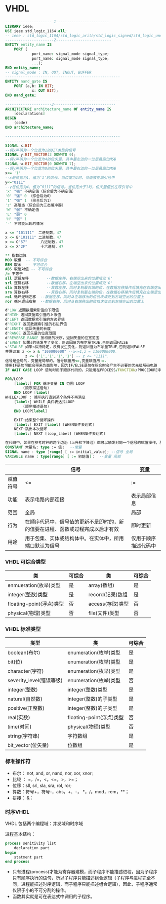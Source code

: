 # VHDL

```vhdl
--------------------- 1------------------------
LIBRARY ieee;
USE ieee.std_logic_1164.all;
-- ieee : std_logic_1164/std_logic_arith/std_logic_signed/std_logic_unsigned
----------------------2-------------------------
ENTITY entity_name IS
	PORT (
			port_name: signal_mode signal_type;
			port_name: signal_mode signal_type;
			...);
END entity_name;
-- signal_mode : IN, OUT, INOUT, BUFFER
----------------------------------------------------
ENTITY nand_gate IS
	PORT (a,b: IN BIT;
			x: OUT BIT);
END nand_gate;
----------------------------------------------------
---------------------3----------------------------
ARCHITECTURE architecture_name OF entity_name IS
	[declarations]
BEGIN
	(code)
END architecture_name;

----------------------------------------------------
----------------------------------------------------
SIGNAL x:BIT
--将x声明为一个位宽为1的BIT类型的信号
SIGNAL y:BIT_VECTOR(3 DOWNTO 0);
--将y声明为一个位宽为4的位矢量，其中最左边的一位是最高位MSB
SIGNAL w:BIT_VECTOR(0 DOWNTO 7);
--将y声明为一个位宽为8的位矢量，其中最右边的一位是最高位MSB
x<= '1'
--x是位宽为1，值为‘1’的信号。当位宽为1时，位值放在单引号中
y<="0111"
--y是位宽为4，值为“0111”的信号。当位宽大于1时，位矢量值放在双引号中
'x' "强" 不确定值（综合后为不确定值）
'0' "强" 0 （综合后为0）
'1' "强" 1 （综合后为1）
'z' 高阻态（综合后为三态缓冲器）
'W' "弱" 不确定值
'L' "弱" 0
'H' "弱" 1
'-' 不可能出现的情况
    
x <= "101111"  二进制数，47
x <= B"101111" 二进制数，47
x <= O"57" 		八进制数，47
x <= X"2F"		十六进制，47

** 指数运算
MOD 取模	-- 不可综合
REM 取余	-- 不可综合
ABS 取绝对值 -- 不可综合
/= 不等于
sll 逻辑左移		--数据左移，右端空出来的位置填充'0'
srl 逻辑右移		--数据右移，左端空出来的位置填充'0'
sla 算数左移		--算数左移，同时复制最右端的位，在数据左移操作后填充在右端空出的位置上
sra 算数右移		--算数右移，同时复制最左端的位，在数据右移操作后填充在左端空出的位置上
rol 循环逻辑左移	--数据左移，同时从左端移出的位依次填充到右端空出的位置上
ror 循环逻辑右移	--数据右移，同时从右端移出的位依次填充到左端空出的位置上

d'LOW 返回数组索引值的下限值
d'HIGH 返回数据索引值的上限值
d'LEFT 返回数据索引值的左边界值
d'RIGHT 返回数据索引值的右边界值
d'LENGTH 返回矢量的长度
d'RANGE 返回矢量的位宽范围
d'REVERSE_RANGE 按相反的次序，返回矢量的位宽范围
s'EVENT 如果s的值发生了变化，则返回值为布尔量TRUE,否则返回FALSE
s'STALBE 如果s保持稳定，没有发生变化，则返回值为布尔量TRUE,否则返回FALSE
并置运算 z <= x & "100000000" --x<=1,z = 1100000000.
		 z <= ('1','1','1','1') -- z <= "1111".
信号是全局的，变量是局部的。信号赋值用<=,变量赋值用:=.
使用IF语句可能会带来负面影响，因为IF/ELSE语句在综合时会产生不必要的优先级解码电路
IF WAIT CASE LOOP 语句时用于顺序代码的，只能用在PROCESS/FUNCTION/PROCEDURE中

FOR/LOOP 
	[label:] FOR 循环变量 IN 范围 LOOP
		(顺序描述语句)
	END LOOP [label] 
WHILE/LOOP : 循环执行直到某个条件不再满足
	[label:] WHILE 条件表达式LOOP 
		(顺序描述语句)
	END LOOP[label]

	EXIT:结束整个循环操作
	[label:] EXIT [label] [WHEN条件表达式]
	NEXT:跳出本次循环
	[label:] NEXT [loop_label] [WHEN条件表达式]

在代码中，如果在参考时钟的两个边沿（上升和下降沿）都可以触发对同一个信号的赋值操作，那么这样的代码通常是不可综合的
CONSTANT 常量名: type := 值；  --常量
SIGNAL name : type [range] [ := initial_value]; --信号 全局
VARIABLE name : type[range] [ := 初始值]；  --变量 局部
```

|          | 信号                                                         | 变量                 |
| -------- | ------------------------------------------------------------ | -------------------- |
| 赋值符号 | <=                                                           | :=                   |
| 功能     | 表示电路内部连接                                             | 表示局部信息         |
| 范围     | 全局                                                         | 局部                 |
| 行为     | 在顺序代码中，信号值的更新不是即时的，新的值要在进程、函数或过程完成以后才有效 | 即时更新             |
| 用途     | 用于包集、实体或结构体中。在实体中，所用端口默认为信号       | 仅用于顺序描述代码中 |

### VHDL 可综合类型

| 类                       | 可综合 | 类               | 可综合 |
| ------------------------ | ------ | ---------------- | ------ |
| enmueration(枚举)类型    | 是     | array(数组)      | 是     |
| integer(整数)类型        | 是     | record(记录)数组 | 是     |
| floating-point(浮点)类型 | 否     | access(存取)类型 | 否     |
| physical(物理)类型       | 否     | file(文件)类型   | 否     |

### VHDL 标准类型

| 类型                     | 类                       | 可综合 |
| ------------------------ | ------------------------ | ------ |
| boolean(布尔)            | enumeration(枚举)类型    | 是     |
| bit(位)                  | enumeration(枚举)类型    | 是     |
| character(字符)          | enumeration(枚举)类型    | 是     |
| severity_level(错误等级) | enumeration(枚举)类型    | 否     |
| integer(整数)            | integer(整数)类型        | 是     |
| natural(自然数)          | integer(整数)的子类型    | 是     |
| positive(正整数)         | integer(整数)的子类型    | 是     |
| real(实数)               | floating-point(浮点)类型 | 否     |
| time(时间)               | physical(物理)类型       | 否     |
| string(字符串)           | 字符数组                 | 是     |
| bit_vector(位矢量)       | 位数组                   | 是     |

### 标准操作符

+ 布尔： not, and, or, nand, nor, xor, xnor;
+ 比较 ： =，/=，<，<=，>，>=；
+ 位移：sll, srl, sla, sra, rol, ror;
+ 算数：符号+，符号-，abs，+，-， \*，/，mod，rem，**；
+ 拼接： &；

### 时序VHDL

VHDL 包括两个编程域：并发域和时序域

进程基本结构：

```vhdl
process senitivity list
	declaration part
begin
	statment part
end process
```

+ 只有进程(process)才能为寄存器建模，而子程序不能描述进程，因为子程序只有顺序执行的语句，所以子程序只能描述组合逻辑（子程序与进程完全不同，进程能描述时序逻辑，而子程序只能描述组合逻辑），因此，子程序通常仅限于小的不可分割的操作。
+ 函数其实就是可在表达式中调用的子程序。

